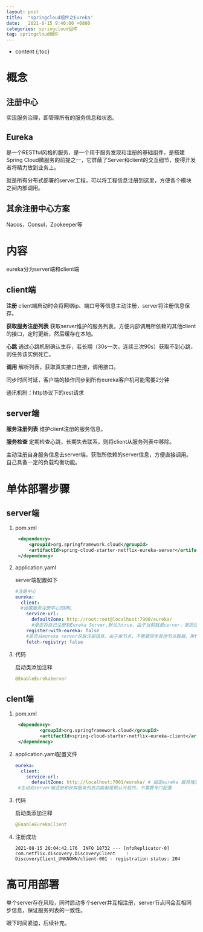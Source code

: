 ```yaml
---
layout: post
title:  "springcloud组件之Eureka"
date:   2021-8-15 9:40:00 +0800
categories: springcloud组件
tag: springcloud组件
---
```


* content
{:toc}
# 概念

## 注册中心

实现服务治理，即管理所有的服务信息和状态。

## Eureka

是一个RESTful风格的服务，是一个用于服务发现和注册的基础组件，是搭建Spring Cloud微服务的前提之一，它屏蔽了Server和client的交互细节，使得开发者将精力放到业务上。

就是所有分布式部署的server工程，可以将工程信息注册到这里，方便各个模块之间内部调用。

## 其余注册中心方案

Nacos，Consul，Zookeeper等

# 内容

eureka分为server端和client端

## client端

**注册** client端启动时会将网络ip、端口号等信息主动注册，server将注册信息保存。

**获取服务注册列表**  获取server维护的服务列表，方便内部调用所依赖的其他client的接口，定时更新，然后缓存在本地。

**心跳** 通过心跳机制确认生存，若长期（30s一次，连续三次90s）获取不到心跳，则任务该实例死亡。

**调用** 解析列表，获取真实接口连接，调用接口。



同步时间时延，客户端的操作同步到所有eureka客户机可能需要2分钟

通讯机制：http协议下的rest请求

## server端

**服务注册列表** 维护client注册的服务信息。

**服务检查** 定期检查心跳，长期失去联系，则将client从服务列表中移除。

主动注册自身服务信息去server端，获取所依赖的server信息，方便直接调用。自己具备一定的负载均衡功能。

# 单体部署步骤

## server端

1. pom.xml

   ```xml
    <dependency>
        <groupId>org.springframework.cloud</groupId>
        <artifactId>spring-cloud-starter-netflix-eureka-server</artifactId>
    </dependency>
   ```

2. application.yaml

   server端配置如下

   ```yaml
   #注册中心
   eureka:
     client:
     #设置服务注册中心的URL
       service-url:
         defaultZone: http://root:root@localhost:7900/eureka/
         #是否将自己注册到Eureka Server,默认为true，由于当前就是server，故而设置成false，表明该服务不会向eureka注册自己的信息
       register-with-eureka: false
       #是否从eureka server获取注册信息，由于单节点，不需要同步其他节点数据，用false
       fetch-registry: false
   ```

3. 代码

   启动类添加注释

   ```java
   @EnableEurekaServer
   ```

## clent端

1. pom.xml

   ```xml
    <dependency>
    		<groupId>org.springframework.cloud</groupId>
    		<artifactId>spring-cloud-starter-netflix-eureka-client</artifactId>
    </dependency>
   ```

   

2. application.yaml配置文件

   ```yaml
   eureka:
     client:
       service-url:
         defaultZone: http://localhost:7001/eureka/ # 指定eureka 服务端交互地址
    #主动向server端注册和获取服务列表功能都是默认开启的，不需要专门配置
   ```

3. 代码

   启动类添加注释

   ```java
   @EnableEurekaClient
   ```

4. 注册成功

   ```
   2021-08-15 20:04:42.176  INFO 18732 --- [nfoReplicator-0] com.netflix.discovery.DiscoveryClient    : DiscoveryClient_UNKNOWN/client-001 - registration status: 204
   ```

# 高可用部署

单个server存在风险，同时启动多个server并互相注册，server节点间会互相同步信息，保证服务列表的一致性。

眼下时间紧迫，后续补充。
